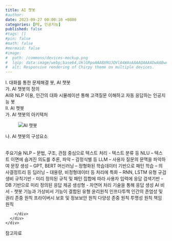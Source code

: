```yaml
---
title: AI 챗봇
#author: 
date: 2023-09-27 00:00:10 +0800
categories: [PE, 인공지능]
published: false
#tags: []
#pin: false
#math: false
#mermaid: false
#image:
#  path: /commons/devices-mockup.png
#  lqip: data:image/webp;base64,UklGRpoAAABXRUJQVlA4WAoAAAAQAAAADwAABwAAQUxQSDIAAAARL0AmbZurmr57yyIiqE8oiG0bejIYEQTgqiDA9vqnsUSI6H+oAERp2HZ65qP/VIAWAFZQOCBCAAAA8AEAnQEqEAAIAAVAfCWkAALp8sF8rgRgAP7o9FDvMCkMde9PK7euH5M1m6VWoDXf2FkP3BqV0ZYbO6NA/VFIAAAA
#  alt: Responsive rendering of Chirpy theme on multiple devices.
---
```


<div class="post-wrap">
  <div class="para">
    <div class="para-title">
      I. 대화를 통한 문제해결 봇, AI 챗봇
    </div>
    <div class="para-cntnt">
      <div class="para">
        <div class="para-title">
          가. AI 챗봇의 정의
        </div>
        <div class="para-cntnt">
            AI와 NLP 이용, 인간의 대화 시뮬레이션 통해 고객질문 이해하고 자동 응답하는 인공지능 봇
        </div>
      </div>
    </div>
  </div>
  
  <div class="para">
    <div class="para-title">
      II. AI 챗봇
    </div>
    <div class="para-cntnt">
      <div class="para">
        <div class="para-title">
          가. AI 챗봇의 아키텍처
        </div>
        <div class="para-cntnt">
          <figure class="post-figure">
            <img src="/assets/img/posts/AI-챗봇.png" alt="AI 챗봇">
<!--            <figcaption>Source: Unveiling the Metaverse: Exploring Emerging Trends, Multifaceted Perspectives, and Future Challenges</figcaption>-->
          </figure>
        </div>
      </div>
      <div class="para">
        <div class="para-title">
          나. AI 챗봇의 구성요소
        </div>
        <div class="para-cntnt">
          <table class="post-table">
          </table>
          주요기술
  NLP – 문법, 구조, 관점 중심으로 텍스트 처리 - 텍스트 분류 등
  NLU – 텍스트 이면에 숨겨진 의도를 추론, 파악 – 감정식별 등
  LLM – 사용자 질문의 문맥을 파악하여 문장 생성 – GPT, BERT
  머신러닝 – 정형화된 학습데이터 기반으로 패턴 학습 – 의사결정트리 등
  딥러닝 – 대용량, 비정형데이터 등 처리에 특화 – RNN, LSTM
유형 규검생비
  규칙기반 - 미리 정의된 규칙 및 패턴 집합에 따라 사용자 입력에 응답
  검색기반 - DB 기반으로 미리 정의된 응답 제공
  생성형 - 자연어 처리 기술을 통해 응답 생성
  AI 비서 - 챗봇 기능과 가상비서 기능이 결합된 유형
윤리원칙 인프다투책
  인간의 존엄성 및 권리 존중 원칙
  프라이버시 보호 및 정보보안 원칙
  다양성 존중 원칙
  투명성 원칙
  책임 원칙

        </div>
      </div>
    </div>
  </div>

  <div class="refr-wrap">
    <div class="refr-title">
        참고자료
    </div>
    <ol class="refr-list">
    <!--    <li>(나현식, 최대선) <a target="_blank" href="https://scienceon.kisti.re.kr/commons/util/originalView.do?cn=JAKO202225948430499&oCn=JAKO202225948430499&dbt=JAKO&journal=NJOU00291864">메타버스 보안 위협 요소 및 대응 방안 검토</a></li>-->
    <!--    <li>(M. Uddin, S. Manickam, H. Ullah, M. Obaidat and A. Dandoush) <a target="_blank" href="https://ieeexplore.ieee.org/abstract/document/10138386">Unveiling the Metaverse: Exploring Emerging Trends, Multifaceted Perspectives, and Future Challenges</a></li>-->
    </ol>
  </div>
</div>
